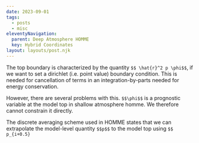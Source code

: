 ```yaml
---
date: 2023-09-01
tags:
  - posts
  - misc
eleventyNavigation:
  parent: Deep Atmosphere HOMME
  key: Hybrid Coordinates
layout: layouts/post.njk
---
```


The top boundary is characterized by the quantity `$$ \hat{r}^2 p \phi$$`, if we want to set a 
dirichlet (i.e. point value) boundary condition. This is needed for cancellation of terms in 
an integration-by-parts needed for energy conservation. 

However, there are several problems with this. `$$\phi$$` is a prognostic variable at
the model top in shallow atmosphere homme. We therefore cannot constrain it directly.

The discrete averaging scheme used in HOMME
states that we can extrapolate the model-level quantity `$$p$$` to the model top 
using `$$ p_{i+0.5} `